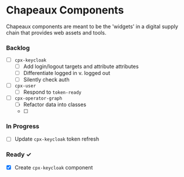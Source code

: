 # Chapeaux Components
Chapeaux components are meant to be the 'widgets' in a digital
supply chain that provides web assets and tools.

### Backlog
- [ ] `cpx-keycloak`
  - [ ] Add login/logout targets and attribute attributes
  - [ ] Differentiate logged in v. logged out
  - [ ] Silently check auth
- [ ] `cpx-user`
  - [ ] Respond to `token-ready`
- [ ] `cpx-operator-graph`
  - [ ] Refactor data into classes
  - [ ] 

### In Progress
- [ ] Update `cpx-keycloak` token refresh

### Ready ✓
- [x] Create `cpx-keycloak` component